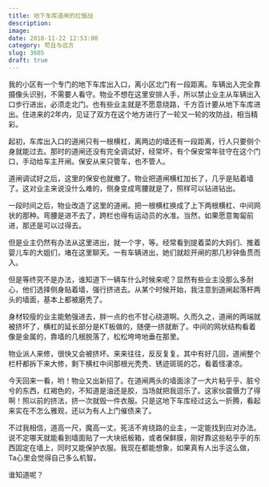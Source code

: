 ```yaml
---
title: 地下车库道闸的拉锯战
description: 
image: 
date: 2018-11-22 12:53:00
category: 苟且与远方
slug: 3605
draft: true
---
```


我的小区有一个专门的地下车库出入口，离小区北门有一段距离。车辆出入完全靠摄像头识别，不需要人看守。物业不想在这里安排人手，所以禁止业主从车辆出入口步行进出，必须走北门。也有些业主就是不愿意绕路，千方百计要从地下车库进出。住进来的2年内，见证了双方在这个地方进行了一轮又一轮的攻防战，相当精彩。

起初，车库出入口的道闸只有一根横杠，离两边的墙还有一段距离，行人只要侧个身就能过去。那时的道闸还没有完全调试好，经常坏，有个保安常年驻守在这个门口，手动给车主开闸。保安从来只管车，也不管人。

道闸调试好之后，这里的保安也就撤了。物业把道闸横杠加长了，几乎是贴着墙了。这对业主来说没什么难的，侧身变成弯腰就是了，照样可以钻进钻出。

一段时间之后，物业改造了这里的道闸。把一根横杠换成了上下两根横杠、中间网状的那种。弯腰是进不去了，跨栏也得有运动员的水准。当然，如果愿意匍匐前进，那还是可以过得去。

但是业主仍然有办法从这里进出，就一个字，等。经常看到提着菜的大妈们、推着婴儿车的大姐们，堵在这里聊天。一有车辆进出，她们就趁开闸的那几秒钟鱼贯而入。

但是等终究不是办法，谁知道下一辆车什么时候来呢？显然有些业主没那么多耐心，他们选择侧身贴着墙，强行挤进去。从某个时候开始，我注意到道闸起落杆两头的墙面，基本上都被磨秃了。

身材较瘦的业主能勉强进去，胖一点的也不甘心绕道啊。久而久之，道闸的两端就被挤坏了，横杠的延长部分是KT板做的，随便一挤就断了。中间的网状结构看着像是金属的，靠墙的几根脱落了，松松垮垮地垂在那里。

物业派人来修，很快又会被挤坏。来来往往，反反复复。其中有好几回，道闸整个栏杆都拆下来大修，剩下横杠中间那根光秃秃、锈迹斑斑的芯，看着怪凄凉。

今天回来一看，哟！物业又出新招了。在道闸两头的墙面涂了一大片粘乎乎、脏兮兮的东西，红褐色的，不知道是油还是胶，当场就把我逗乐了。这家伙震慑力了得啊！照以前的挤法，挤一次就毁一件衣服。只是这地下车库经过这么一折腾，看起来实在不怎么雅观，还以为有人上门催债来了。

不过我相信，道高一尺，魔高一丈。死活不肯绕路的业主，一定能找到应对办法。说不定哪天就能看到墙面贴了一大块纸板箱，或者保鲜膜，刚好靠这些粘乎乎的东西固定在墙上，同时又能保护衣服。我现在都能想象，如果真有人出手这么做，Ta心里会觉得自己多么机智。

谁知道呢？
